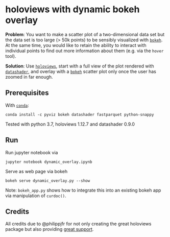 # holoviews with dynamic bokeh overlay

**Problem**: You want to make a scatter plot of a two-dimensional data set but the data set
is too large (> 50k points) to be sensibly visualized with [`bokeh`](https://bokeh.org/).
At the same time, you would like to retain the ability to interact with individual points to find out more information about them (e.g. via the `hover` tool).

**Solution**: Use [`holoviews`](http://holoviews.org/), start with a full view of the plot rendered with [`datashader`](https://datashader.org/),
and overlay with a [`bokeh`](https://bokeh.org/) scatter plot only once the user has zoomed in far enough.

## Prerequisites
With [`conda`](https://docs.conda.io/en/latest/):
```
conda install -c pyviz bokeh datashader fastparquet python-snappy
```

Tested with python 3.7, holoviews 1.12.7 and datashader 0.9.0

## Run
Run jupyter notebook via
```
jupyter notebook dynamic_overlay.ipynb
```

Serve as web page via bokeh
```
bokeh serve dynamic_overlay.py --show
```

Note: `bokeh_app.py` shows how to integrate this into an existing bokeh app
via manipulation of `curdoc()`.

## Credits

All credits due to @philippjfr for not only creating the great holoviews package but also providing [great support](https://discourse.holoviz.org/t/how-to-show-hide-overlay-depending-on-zoom-level/61/2).

